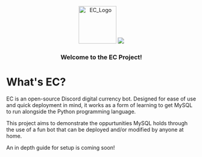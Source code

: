 <p align="center">
  <a href="https://github.com/ELDYmoddys/EC-MySQL">
    <img src="./EC_logo_v2.svg" alt="EC_Logo" width="100" height="100"></a>
  <a href="https://discord.gg/xqudUnVMAW"><img src="https://img.shields.io/discord/1045201509924741140"></a>
  <h3 align="center">Welcome to the EC Project!</h3>
</p>

# What's EC?

EC is an open-source Discord digital currency bot.
Designed for ease of use and quick deployment in mind, it works as a form of learning to get MySQL to run alongside the Python programming language.

This project aims to demonstrate the oppurtunities MySQL holds through the use of a fun bot that can be deployed and/or modified by anyone at home.

An in depth guide for setup is coming soon!
